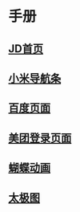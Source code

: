 # 手册

## <a href="https://15815362421.github.io/HTML+CSS/JD/JD.html">JD首页</a>
## <a href="https://15815362421.github.io/HTML+CSS/xiaomimenu.html">小米导航条</a>
## <a href="https://15815362421.github.io/HTML+CSS/baidu/baidu.html">百度页面</a>
## <a href="https://15815362421.github.io/HTML+CSS/meituan/meituan.html">美团登录页面</a>
## <a href="https://15815362421.github.io/HTML+CSS/动画/butterfly.html">蝴蝶动画</a>
## <a href="https://15815362421.github.io/HTML+CSS/动画/taiji.html">太极图</a>


